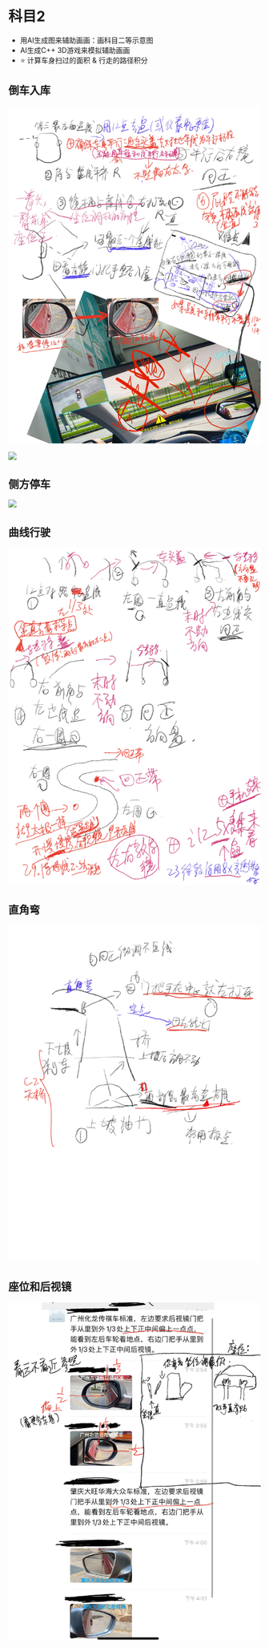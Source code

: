 # 科目2

* 用AI生成图来辅助画画：画科目二等示意图
* AI生成C++ 3D游戏来模拟辅助画画
* ⭐️ 计算车身扫过的面积 & 行走的路径积分

## 倒车入库

![](./右边入库.jpg)

![](./左边入库.jpg)

## 侧方停车

![](./侧方入库.jpg)

## 曲线行驶

![](./左曲线.jpg)

## 直角弯

![](./直角弯.jpg)


## 座位和后视镜

![](./座椅和后视镜.jpg)

